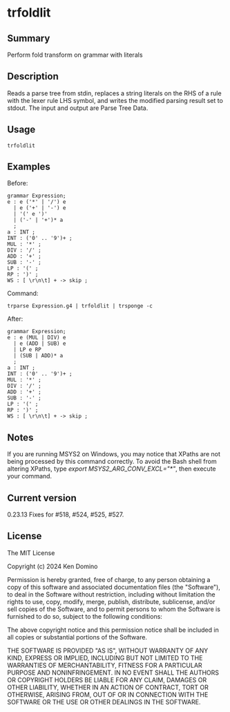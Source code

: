 # trfoldlit

## Summary

Perform fold transform on grammar with literals

## Description

Reads a parse tree from stdin, replaces a string literals on
the RHS of a rule with the lexer rule LHS symbol, and writes
the modified parsing result set to stdout. The input and
output are Parse Tree Data.

## Usage

    trfoldlit

## Examples

Before:

    grammar Expression;
    e : e ('*' | '/') e
      | e ('+' | '-') e
      | '(' e ')'
      | ('-' | '+')* a
      ;
    a : INT ;
    INT : ('0' .. '9')+ ;
    MUL : '*' ;
    DIV : '/' ;
    ADD : '+' ;
    SUB : '-' ;
    LP : '(' ;
    RP : ')' ;
    WS : [ \r\n\t] + -> skip ;

Command:

    trparse Expression.g4 | trfoldlit | trsponge -c

After:

    grammar Expression;
    e : e (MUL | DIV) e
      | e (ADD | SUB) e
      | LP e RP
      | (SUB | ADD)* a
      ;
    a : INT ;
    INT : ('0' .. '9')+ ;
    MUL : '*' ;
    DIV : '/' ;
    ADD : '+' ;
    SUB : '-' ;
    LP : '(' ;
    RP : ')' ;
    WS : [ \r\n\t] + -> skip ;

## Notes

If you are running MSYS2 on Windows, you may notice that XPaths are not being
processed by this command correctly. To avoid the Bash shell from altering
XPaths, type _export MSYS2_ARG_CONV_EXCL="*"_, then execute your command.

## Current version

0.23.13 Fixes for #518, #524, #525, #527.

## License

The MIT License

Copyright (c) 2024 Ken Domino

Permission is hereby granted, free of charge, 
to any person obtaining a copy of this software and 
associated documentation files (the "Software"), to 
deal in the Software without restriction, including 
without limitation the rights to use, copy, modify, 
merge, publish, distribute, sublicense, and/or sell 
copies of the Software, and to permit persons to whom 
the Software is furnished to do so, 
subject to the following conditions:

The above copyright notice and this permission notice 
shall be included in all copies or substantial portions of the Software.

THE SOFTWARE IS PROVIDED "AS IS", WITHOUT WARRANTY OF ANY KIND, 
EXPRESS OR IMPLIED, INCLUDING BUT NOT LIMITED TO THE WARRANTIES 
OF MERCHANTABILITY, FITNESS FOR A PARTICULAR PURPOSE AND NONINFRINGEMENT. 
IN NO EVENT SHALL THE AUTHORS OR COPYRIGHT HOLDERS BE LIABLE FOR 
ANY CLAIM, DAMAGES OR OTHER LIABILITY, WHETHER IN AN ACTION OF CONTRACT, 
TORT OR OTHERWISE, ARISING FROM, OUT OF OR IN CONNECTION WITH THE 
SOFTWARE OR THE USE OR OTHER DEALINGS IN THE SOFTWARE.
